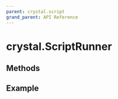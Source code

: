 ```yaml
---
parent: crystal.script
grand_parent: API Reference
---
```


# crystal.ScriptRunner

## Methods

## Example

```lua

```

